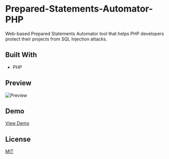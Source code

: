 # Prepared-Statements-Automator-PHP
Web-based Prepared Statements Automator tool that helps PHP developers protect their projects from SQL Injection attacks.

## Built With
- PHP

## Preview
![Preview](./preview/project_preview.gif)

## Demo
<a target="_blank" href="https://mahmudmardini.bartinrehberi.info/projects/prepared-statements-automator/">View Demo</a>

## License
[MIT](LICENSE)
